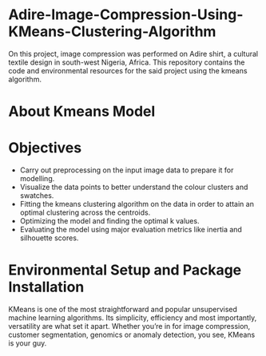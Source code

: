 # Adire-Image-Compression-Using-KMeans-Clustering-Algorithm
On this project, image compression was performed on Adire shirt, a cultural textile design in south-west Nigeria, Africa. This repository contains the code and environmental resources for the said project using the kmeans algorithm.

# About Kmeans Model


# Objectives
* Carry out preprocessing on the input image data to prepare it for modelling.
* Visualize the data points to better understand the colour clusters and swatches.
* Fitting the kmeans clustering algorithm on the data in order to attain an optimal clustering across the centroids.
* Optimizing the model and finding the optimal k values.
* Evaluating the model using major evaluation metrics like inertia and silhouette scores.


# Environmental Setup and Package Installation
KMeans is one of the most straightforward and popular unsupervised machine learning algorithms. Its simplicity, efficiency and most importantly, versatility are what set it apart. Whether you’re in for image compression, customer segmentation, genomics or anomaly detection, you see, KMeans is your guy.

# 
